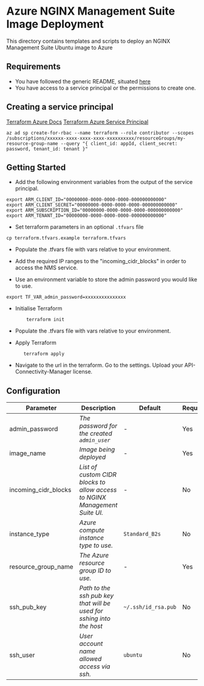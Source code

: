 # Azure NGINX Management Suite Image Deployment

This directory contains templates and scripts to deploy an NGINX Management Suite Ubuntu image to Azure

## Requirements

- You have followed the generic README, situated [here](../../../README.md)
- You have access to a service principal or the permissions to create one.

## Creating a service principal

[Terraform Azure Docs](https://registry.terraform.io/providers/hashicorp/azurerm/latest/docs)
[Terraform Azure Service Principal](https://registry.terraform.io/providers/hashicorp/azurerm/latest/docs/guides/service_principal_client_secret)

```shell
az ad sp create-for-rbac --name terraform --role contributor --scopes /subscriptions/xxxxxx-xxxx-xxxx-xxxx-xxxxxxxxxx/resourceGroups/my-resource-group-name --query "{ client_id: appId, client_secret: password, tenant_id: tenant }"
```

## Getting Started

- Add the following environment variables from the output of the service principal.

```shell
export ARM_CLIENT_ID="00000000-0000-0000-0000-000000000000"
export ARM_CLIENT_SECRET="00000000-0000-0000-0000-000000000000"
export ARM_SUBSCRIPTION_ID="00000000-0000-0000-0000-000000000000"
export ARM_TENANT_ID="00000000-0000-0000-0000-000000000000"
```

- Set terraform parameters in an optional `.tfvars` file

```shell
cp terraform.tfvars.example terraform.tfvars
```

- Populate the .tfvars file with vars relative to your environment.

- Add the required IP ranges to the "incoming_cidr_blocks" in order to access the NMS service.

- Use an environment variable to store the admin password you would like to use.

```
export TF_VAR_admin_password=xxxxxxxxxxxxxxx
```

- Initialise Terraform

  ```shell
      terraform init
  ```

- Populate the .tfvars file with vars relative to your environment.

- Apply Terraform

  ```shell
     terraform apply
  ```

- Navigate to the url in the terraform. Go to the settings. Upload your API-Connectivity-Manager license.

## Configuration

| Parameter            | Description                                                                | Default             | Required |
| -------------------- | -------------------------------------------------------------------------- | ------------------- | -------- |
| admin_password       | _The password for the created `admin_user`_                                | -                   | Yes      |
| image_name           | _Image being deployed_                                                     | -                   | Yes      |
| incoming_cidr_blocks | _List of custom CIDR blocks to allow access to NGINX Management Suite UI._ | -                   | No       |
| instance_type        | _Azure compute instance type to use._                                      | `Standard_B2s`      | No       |
| resource_group_name  | _The Azure resource group ID to use._                                      | -                   | Yes      |
| ssh_pub_key          | _Path to the ssh pub key that will be used for sshing into the host_       | `~/.ssh/id_rsa.pub` | No       |
| ssh_user             | _User account name allowed access via ssh._                                | `ubuntu`            | No       |
